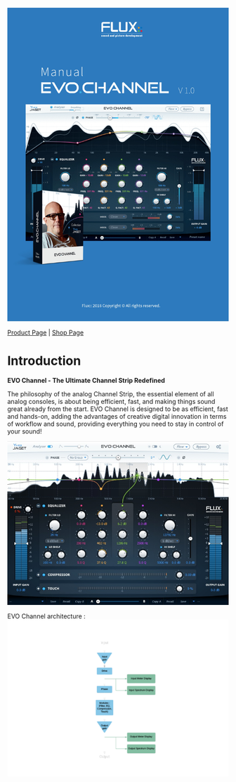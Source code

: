![](/include/ManualEvoChannel-000.jpg)

[Product Page](https://www.flux.audio/project/evo-channel/) 
| [Shop Page](https://shop.flux.audio/en_US/products/evo-channel)

# Introduction

**EVO Channel - The Ultimate Channel Strip Redefined**

The philosophy of the analog Channel Strip, the essential element of all analog consoles, is about being
efficient, fast, and making things sound great already from the start. EVO Channel is designed to be as efficient,
fast and hands-on, adding the advantages of creative digital innovation in terms of workflow and sound,
providing everything you need to stay in control of your sound!

![](/include/ManualEvoChannel-003.jpg)

EVO Channel architecture :
![](/include/ManualEvoChannel-005.png)
